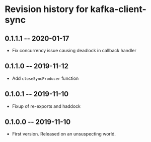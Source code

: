 # Revision history for kafka-client-sync

## 0.1.1.1 -- 2020-01-17

* Fix concurrency issue causing deadlock in callback handler

## 0.1.1.0 -- 2019-11-12

* Add `closeSyncProducer` function

## 0.1.0.1 -- 2019-11-10

* Fixup of re-exports and haddock

## 0.1.0.0 -- 2019-11-10

* First version. Released on an unsuspecting world.
